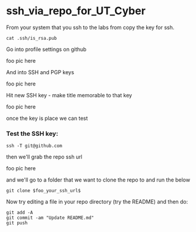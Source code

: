 # ssh_via_repo_for_UT_Cyber

From your system that you ssh to the labs from copy the key for ssh.
```
cat .ssh/is_rsa.pub
```

Go into profile settings on github

foo pic here

And into SSH and PGP keys

foo pic here

Hit new SSH key - make title memorable to that key

foo pic here

once the key is place we can test

### Test the SSH key:
```
ssh -T git@github.com
```

then we'll grab the repo ssh url

foo pic here

and we'll go to a folder that we want to clone the repo to and run the below
```
git clone $foo_your_ssh_url$
```

Now try editing a file in your repo directory (try the README) and then do:
```
git add -A
git commit -am "Update README.md"
git push
```
